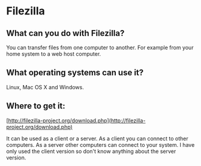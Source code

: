 # Filezilla

## What can you do with Filezilla?
 
You can transfer files from one computer to another.  For example from your home system to a web host computer.

## What operating systems can use it?  
Linux, Mac OS X and Windows.

## Where to get it: 
[http://filezilla-project.org/download.php](http://filezilla-project.org/download.php)

It can be used as a client or a server.  As a client you can connect to other computers.  As a server other computers can connect to your system.  I have only used the client version so don't know anything about the server version.
